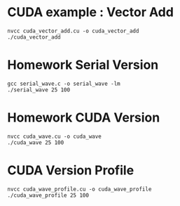 # CUDA example : Vector Add 
    nvcc cuda_vector_add.cu -o cuda_vector_add
    ./cuda_vector_add

# Homework Serial Version
    gcc serial_wave.c -o serial_wave -lm
    ./serial_wave 25 100

# Homework CUDA Version
    nvcc cuda_wave.cu -o cuda_wave
    ./cuda_wave 25 100

# CUDA Version Profile
    nvcc cuda_wave_profile.cu -o cuda_wave_profile
    ./cuda_wave_profile 25 100
